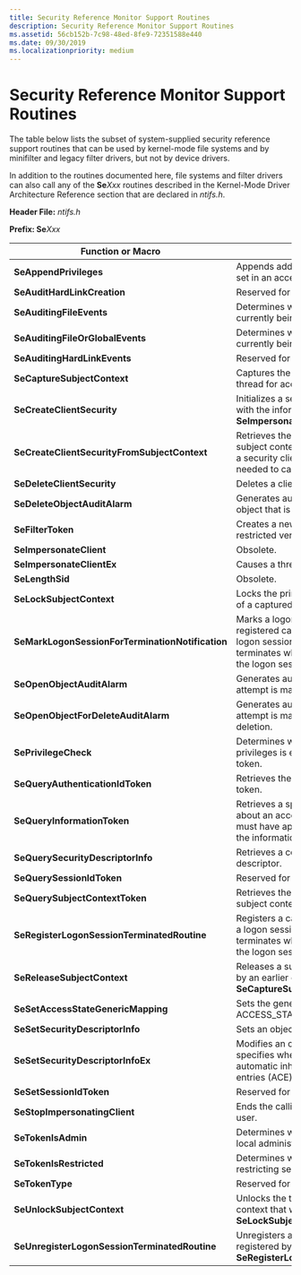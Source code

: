 ```yaml
---
title: Security Reference Monitor Support Routines
description: Security Reference Monitor Support Routines
ms.assetid: 56cb152b-7c98-48ed-8fe9-72351588e440
ms.date: 09/30/2019
ms.localizationpriority: medium
---
```


# Security Reference Monitor Support Routines

The table below lists the subset of system-supplied security reference support routines that can be used by kernel-mode file systems and by minifilter and legacy filter drivers, but not by device drivers.

In addition to the routines documented here, file systems and filter drivers can also call any of the **Se**_Xxx_ routines described in the Kernel-Mode Driver Architecture Reference section that are declared in *ntifs.h*.

**Header File:** *ntifs.h*

**Prefix: Se**_Xxx_

| Function or Macro | Description |
| ----------------- | ----------- |
| **SeAppendPrivileges** | Appends additional privileges to the privilege set in an access state structure. |
| **SeAuditHardLinkCreation** | Reserved for system use. |
| **SeAuditingFileEvents** | Determines whether file open events are currently being audited. |
| **SeAuditingFileOrGlobalEvents** | Determines whether file or global events are currently being audited. |
| **SeAuditingHardLinkEvents** | Reserved for system use. |
| **SeCaptureSubjectContext** | Captures the security context of the calling thread for access validation and auditing. |
| **SeCreateClientSecurity** | Initializes a security client context structure with the information needed to call **SeImpersonateClientEx**. |
| **SeCreateClientSecurityFromSubjectContext** | Retrieves the access token for a security subject context and uses the result to initialize a security client context with the information needed to call **SeImpersonateClientEx**. |
| **SeDeleteClientSecurity** | Deletes a client security context. |
| **SeDeleteObjectAuditAlarm** | Generates audit and alarm messages for an object that is marked for deletion. |
| **SeFilterToken** | Creates a new access token that is a restricted version of an existing access token. |
| **SeImpersonateClient** | Obsolete. |
| **SeImpersonateClientEx** | Causes a thread to impersonate a user. |
| **SeLengthSid** | Obsolete. |
| **SeLockSubjectContext** | Locks the primary and impersonation tokens of a captured subject context. |
| **SeMarkLogonSessionForTerminationNotification** | Marks a logon session so that the caller's registered callback routine is called when the logon session terminates. A logon session terminates when the last token referencing the logon session is deleted. |
| **SeOpenObjectAuditAlarm** | Generates audit and alarm messages when an attempt is made to open an object. |
| **SeOpenObjectForDeleteAuditAlarm** | Generates audit and alarm messages when an attempt is made to open an object for deletion. |
| **SePrivilegeCheck** | Determines whether a specified set of privileges is enabled in the subject's access token. |
| **SeQueryAuthenticationIdToken** | Retrieves the authentication ID of an access token. |
| **SeQueryInformationToken** | Retrieves a specified type of information about an access token. The calling process must have appropriate access rights to obtain the information. |
| **SeQuerySecurityDescriptorInfo** | Retrieves a copy of an object's security descriptor. |
| **SeQuerySessionIdToken** | Reserved for system use. |
| **SeQuerySubjectContextToken** | Retrieves the access token for a security subject context. |
| **SeRegisterLogonSessionTerminatedRoutine** | Registers a callback routine to be called when a logon session terminates. A logon session terminates when the last token referencing the logon session is deleted. |
| **SeReleaseSubjectContext** | Releases a subject security context captured by an earlier call to **SeCaptureSubjectContext**. |
| **SeSetAccessStateGenericMapping** | Sets the generic mapping field of an ACCESS_STATE structure. |
| **SeSetSecurityDescriptorInfo** | Sets an object's security descriptor. |
| **SeSetSecurityDescriptorInfoEx** | Modifies an object's security descriptor and specifies whether the object supports automatic inheritance of access control entries (ACE). |
| **SeSetSessionIdToken** | Reserved for system use. |
| **SeStopImpersonatingClient** | Ends the calling thread's impersonation of a user. |
| **SeTokenIsAdmin** | Determines whether a token contains the local administrators group. |
| **SeTokenIsRestricted** | Determines whether a token contains a list of restricting security identifiers (SID). |
| **SeTokenType** | Reserved for system use. |
| **SeUnlockSubjectContext** | Unlocks the tokens of a captured subject context that were locked by a call to **SeLockSubjectContext**. |
| **SeUnregisterLogonSessionTerminatedRoutine** | Unregisters a callback routine that was registered by an earlier call to **SeRegisterLogonSessionTerminatedRoutine**. |
